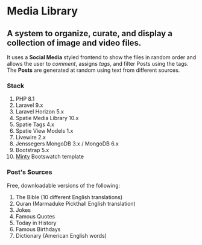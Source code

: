 # Media Library

## A system to organize, curate, and display a collection of image and video files.

It uses a **Social Media** styled frontend to show the files in random order and allows the user to *comment*, assigns *tags*, and filter Posts using the tags. The **Posts** are generated at random using text from different sources.

### Stack
1. PHP 8.1
2. Laravel 9.x
3. Laravel Horizon 5.x
4. Spatie Media Library 10.x
5. Spatie Tags 4.x
6. Spatie View Models 1.x
7. Livewire 2.x
8. Jenssegers MongoDB 3.x / MongoDB 6.x
9. Bootstrap 5.x
10. [Minty](https://bootswatch.com/minty/) Bootswatch template

### Post's Sources
Free, downloadable versions of the following:

1. The Bible (10 different English translations)
2. Quran (Marmaduke Pickthall English translation)
3. Jokes
4. Famous Quotes
5. Today in History
6. Famous Birthdays
7. Dictionary (American English words)
